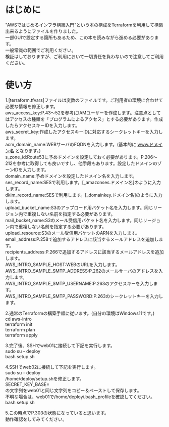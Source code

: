 # はじめに 
"AWSではじめるインフラ構築入門"という本の構成をTerraformを利用して構築出来るようにファイルを作りました。  
一部GUIで設定する箇所もあるため、この本を読みながら進める必要があります。  
一般常識の範囲でご利用ください。  
検証はしておりますが、ご利用において一切責任を負わないので注意してご利用ください。  


# 使い方 
1.[terraform.tfvars]ファイルは変数のファイルです。ご利用者の環境に合わせて必要な情報を修正します。  
aws_access_key:P.43～52を参考にIAMユーザーを作成します。注意点としてはアクセスの種類を「プログラムによるアクセス」とする必要があります。作成したらアクセスキーIDを入力します。  
aws_secret_key:作成したアクセスキーIDに対応するシークレットキーを入力します。  
acm_domain_name:WEBサーバのFQDNを入力します。(基本的に www.ドメイン名 となります。)  
s_zone_id:Route53に予めドメインを設定しておく必要があります。P.206～212を参考に取得しても良いですし、他手段もあります。設定したドメインのゾーンIDを入力します。  
domain_name:予めドメインを設定したドメイン名を入力します。  
ses_record_name:SESで利用します。[_amazonses.ドメイン名]のように入力します。  
dkim_record_name:SESで利用します。[_domainkey.ドメイン名]のように入力します。  
upload_bucket_name:S3のアップロード用バケット名を入力します。同じリージョン内で重複しない名前を指定する必要があります。  
mail_bucket_name:S3のメール受信用バケット名を入力します。同じリージョン内で重複しない名前を指定する必要があります。  
upload_resource:S3のメール受信用バケットのARNを入力します。  
email_address:P.258で追加するアドレスに該当するメールアドレスを追加します。  
recipients_address:P.266で追加するアドレスに該当するメールアドレスを追加します。  
AWS_INTRO_SAMPLE_HOST:WEBのURLを入力します。  
AWS_INTRO_SAMPLE_SMTP_ADDRESS:P.262のメールサーバのアドレスを入力します。  
AWS_INTRO_SAMPLE_SMTP_USERNAME:P.263のアクセスキーを入力します。  
AWS_INTRO_SAMPLE_SMTP_PASSWORD:P.263のシークレットキーを入力します。  
  
2.通常のTerraformの構築手順に従います。(自分の環境はWindows11です。)  
cd aws-intro  
terraform init  
terraform plan  
terraform apply  
  
3.完了後、SSHでweb01に接続して下記を実行します。  
sudo su - deploy  
bash setup.sh  
  
4.SSHでweb02に接続して下記を実行します。  
sudo su - deploy  
/home/deploy/setup.shを修正します。  
SECRET_KEY_BASE=  
の文字列をweb01と同じ文字列をコピー＆ペーストして保存します。  
不明な場合は、web01で/home/deploy/.bash_profileを確認してください。  
bash setup.sh  
  
5.この時点でP.303の状態になっていると思います。  
動作確認をしてみてください。  
